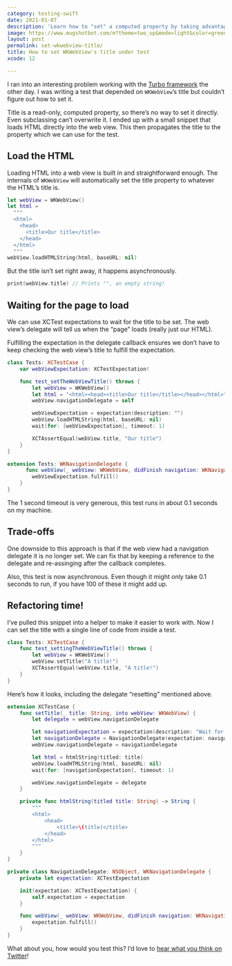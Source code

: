 ```yaml
---
category: testing-swift
date: 2021-01-07
description: 'Learn how to "set" a computed property by taking advantage of the internals of WKWebView.'
image: https://www.mugshotbot.com/m?theme=two_up&mode=light&color=green&pattern=diagonal_lines&image=d33ff6b7&url=https://masilotti.com/set-wkwebview-title/
layout: post
permalink: set-wkwebview-title/
title: How to set WKWebView's title under test
xcode: 12

---
```


I ran into an interesting problem working with the [Turbo framework](https://github.com/hotwired/turbo-ios) the other day. I was writing a test that depended on `WKWebView`’s title but couldn’t figure out how to set it.

Title is a read-only, computed property, so there’s no way to set it directly. Even subclassing can’t overwrite it. I ended up with a small snippet that loads HTML directly into the web view. This then propagates the title to the property which we can use for the test.

## Load the HTML

Loading HTML into a web view is built in and straightforward enough. The internals of `WKWebView` will automatically set the title property to whatever the HTML’s title is.

```swift
let webView = WKWebView()
let html = 
  """
  <html>
    <head>
      <title>Our title</title>
    </head>
  </html>
  """
webView.loadHTMLString(html, baseURL: nil)
```

But the title isn’t set right away, it happens asynchronously.

```swift
print(webView.title) // Prints "", an empty string!
```

## Waiting for the page to load

We can use XCTest expectations to wait for the title to be set. The web view’s delegate will tell us when the “page” loads (really just our HTML).

Fulfilling the expectation in the delegate callback ensures we don’t have to keep checking the web view’s title to fulfill the expectation.

```swift
class Tests: XCTestCase {
    var webViewExpectation: XCTestExpectation!

    func test_setTheWebViewTitle() throws {
        let webView = WKWebView()
        let html = "<html><head><title>Our title</title></head></html>"
        webView.navigationDelegate = self

        webViewExpectation = expectation(description: "")
        webView.loadHTMLString(html, baseURL: nil)
        wait(for: [webViewExpectation], timeout: 1)

        XCTAssertEqual(webView.title, "Our title")
    }
}

extension Tests: WKNavigationDelegate {
      func webView(_ webView: WKWebView, didFinish navigation: WKNavigation!) {
        webViewExpectation.fulfill()
    }
}
```

The 1 second timeout is very generous, this test runs in about 0.1 seconds on my machine.

## Trade-offs

One downside to this approach is that if the web view had a navigation delegate it is no longer set. We can fix that by keeping a reference to the delegate and re-assinging after the callback completes.

Also, this test is now asynchronous. Even though it might only take 0.1 seconds to run, if you have 100 of these it might add up.

## Refactoring time!

I’ve pulled this snippet into a helper to make it easier to work with. Now I can set the title with a single line of code from inside a test.

```swift
class Tests: XCTestCase {
    func test_settingTheWebViewTitle() throws {
        let webView = WKWebView()
        webView.setTitle("A title!")
        XCTAssertEqual(webView.title, "A title!")
    }
}
```

Here’s how it looks, including the delegate “resetting” mentioned above.

```swift
extension XCTestCase {
    func setTitle(_ title: String, into webView: WKWebView) {
        let delegate = webView.navigationDelegate

        let navigationExpectation = expectation(description: "Wait for web view to finish loading the HTML string.")
        let navigationDelegate = NavigationDelegate(expectation: navigationExpectation)
        webView.navigationDelegate = navigationDelegate

        let html = htmlString(titled: title)
        webView.loadHTMLString(html, baseURL: nil)
        wait(for: [navigationExpectation], timeout: 1)

        webView.navigationDelegate = delegate
    }

    private func htmlString(titled title: String) -> String {
        """
        <html>
            <head>
                <title>\(title)</title>
            </head>
        </html>
        """
    }
}

private class NavigationDelegate: NSObject, WKNavigationDelegate {
    private let expectation: XCTestExpectation

    init(expectation: XCTestExpectation) {
        self.expectation = expectation
    }

    func webView(_ webView: WKWebView, didFinish navigation: WKNavigation!) {
        expectation.fulfill()
    }
}
```

What about you, how would you test this? I’d love to [hear what you think on Twitter](https://twitter.com/joemasilotti)!

